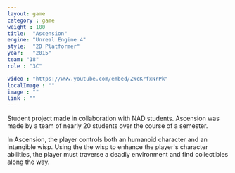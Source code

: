 ```yaml
---
layout: game
category : game
weight : 100
title:  "Ascension"
engine: "Unreal Engine 4"
style:  "2D Platformer"
year:   "2015"
team: "18"
role : "3C"

video : "https://www.youtube.com/embed/ZWcKrfxNrPk"
localImage : ""
image : ""
link : ""
---
```

Student project made in collaboration with NAD students. Ascension was made by a team of nearly 20 students over the course of a semester. 

In Ascension, the player controls both an humanoid character and an intangible wisp. Using the the wisp to enhance the player's character abilities, the player must traverse a deadly environment and find collectibles along the way.